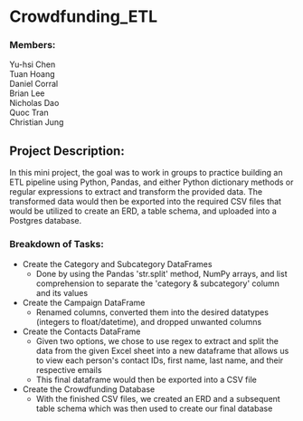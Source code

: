 # Crowdfunding_ETL

### Members:
Yu-hsi Chen \
Tuan Hoang \
Daniel Corral \
Brian Lee \
Nicholas Dao \
Quoc Tran \
Christian Jung

## Project Description:
In this mini project, the goal was to work in groups to practice building an ETL pipeline using Python, Pandas, and either Python dictionary methods or regular expressions to extract and transform the provided data. The transformed data would then be exported into the required CSV files that would be utilized to create an ERD, a table schema, and uploaded into a Postgres database.  

### Breakdown of Tasks:
- Create the Category and Subcategory DataFrames
	- Done by using the Pandas 'str.split' method, NumPy arrays, and list comprehension to separate the 'category & subcategory' column and its values	
- Create the Campaign DataFrame
	- Renamed columns, converted them into the desired datatypes (integers to float/datetime), and dropped unwanted columns
- Create the Contacts DataFrame
	- Given two options, we chose to use regex to extract and split the data from the given Excel sheet into a new dataframe that allows us to view each person's contact IDs, first name, last name, and their respective emails
	- This final dataframe would then be exported into a CSV file
- Create the Crowdfunding Database
	- With the finished CSV files, we created an ERD and a subsequent table schema which was then used to create our final database 
